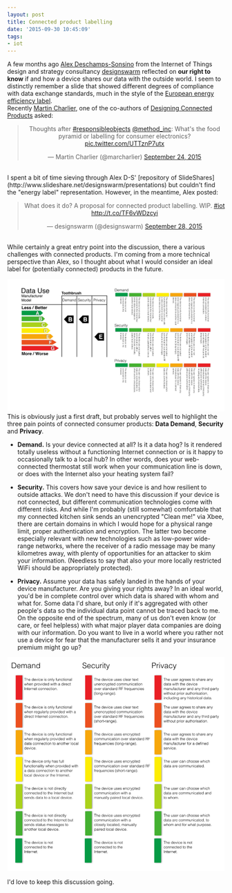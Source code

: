 ```yaml
---
layout: post
title: Connected product labelling
date: '2015-09-30 10:45:09'
tags:
- iot
---
```


A few months ago [Alex Deschamps-Sonsino](https://twitter.com/iotwatch) from the Internet of Things design and strategy consultancy [designswarm](http://designswarm.com) reflected on **our right to know** if and how a device shares our data with the outside world. I seem to distinctly remember a slide that showed different degrees of compliance with data exchange standards, much in the style of the [European energy efficiency label](https://en.wikipedia.org/wiki/European_Union_energy_label).
<br>
Recently [Martin Charlier](https://twitter.com/marcharlier), one of the co-authors of [Designing Connected Products](http://www.amazon.co.uk/Designing-Connected-Products-Consumer-Internet/dp/1449372562/ref=sr_1_1?s=books&ie=UTF8&qid=1443611017&sr=1-1&keywords=designing+connected+products) asked:

<center>
<blockquote class="twitter-tweet" lang="en"><p lang="en" dir="ltr">Thoughts after <a href="https://twitter.com/hashtag/responsibleobjects?src=hash">#responsibleobjects</a> <a href="https://twitter.com/method_inc">@method_inc</a>: What&#39;s the food pyramid or labelling for consumer electronics? <a href="http://t.co/UTTznP7utx">pic.twitter.com/UTTznP7utx</a></p>&mdash; Martin Charlier (@marcharlier) <a href="https://twitter.com/marcharlier/status/647003184142098432">September 24, 2015</a></blockquote> <script async src="//platform.twitter.com/widgets.js" charset="utf-8"></script>
</center>
<br>
I spent a bit of time sieving through Alex D-S' [repository of SlideShares](http://www.slideshare.net/designswarm/presentations) but couldn't find the "energy label" representation. However, in the meantime, Alex posted:

<center>
<blockquote class="twitter-tweet" lang="en"><p lang="en" dir="ltr">What does it do? A proposal for connected product labelling. WIP. <a href="https://twitter.com/hashtag/iot?src=hash">#iot</a> <a href="http://t.co/TF6vWDzcyi">http://t.co/TF6vWDzcyi</a></p>&mdash; designswarm (@designswarm) <a href="https://twitter.com/designswarm/status/648529000403456000">September 28, 2015</a></blockquote> <script async src="//platform.twitter.com/widgets.js" charset="utf-8"></script>
</center>
<br>
While certainly a great entry point into the discussion, there a various challenges with connected products. I'm coming from a more technical perspective than Alex, so I thought about what I would consider an ideal label for (potentially connected) products in the future.

![](/content/images/2015/09/Data_label.jpg)
<br>
This is obviously just a first draft, but probably serves well to highlight the three pain points of connected consumer products: **Data Demand**, **Security** and **Privacy**.

* **Demand.** Is your device connected at all? Is it a data hog? Is it rendered totally useless without a functioning Internet connection or is it happy to occasionally talk to a local hub? In other words, does your web-connected thermostat still work when your communication line is down, or does with the Internet also your heating system fail?

* **Security.** This covers how save your device is and how resilient to outside attacks. We don't need to have this discussion if your device is not connected, but different communication technologies come with different risks. And while I'm probably (still somewhat) comfortable that my connected kitchen sink sends an unencrypted "Clean me!" via Xbee, there are certain domains in which I would hope for a physical range limit, proper authentication and encryption. The latter two become especially relevant with new technologies such as low-power wide-range networks, where the receiver of a radio message may be many kilometres away, with plenty of opportunities for an attacker to skim your information. (Needless to say that also your more locally restricted WiFi should be appropriately protected).

* **Privacy.** Assume your data has safely landed in the hands of your device manufacturer. Are you giving your rights away? In an ideal world, you'd be in complete control over which data is shared with whom and what for. Some data I'd share, but only if it's aggregated with other people's data so the individual data point cannot be traced back to me. On the opposite end of the spectrum, many of us don't even know (or care, or feel helpless) with what major player data companies are doing with our information. Do you want to live in a world where you rather not use a device for fear that the manufacturer sells it and your insurance premium might go up?

![](/content/images/2015/09/Data_label_definition.png)

I'd love to keep this discussion going.